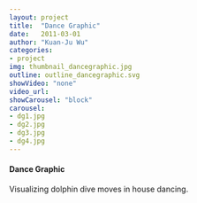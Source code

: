 ```yaml
---
layout: project
title:  "Dance Graphic"
date:   2011-03-01
author: "Kuan-Ju Wu"
categories:
- project
img: thumbnail_dancegraphic.jpg
outline: outline_dancegraphic.svg
showVideo: "none"
video_url:
showCarousel: "block"
carousel:
- dg1.jpg
- dg2.jpg
- dg3.jpg
- dg4.jpg
---
```

#### Dance Graphic ####

Visualizing dolphin dive moves in house dancing.
